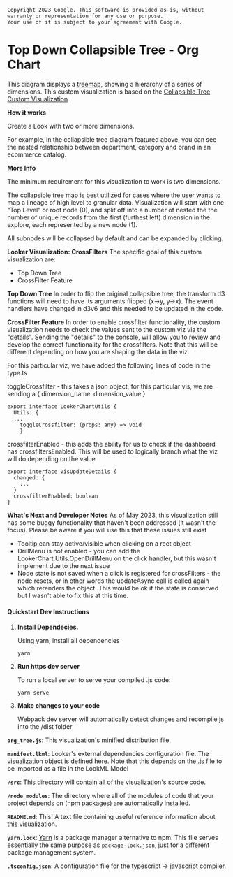 ```
Copyright 2023 Google. This software is provided as-is, without warranty or representation for any use or purpose. 
Your use of it is subject to your agreement with Google.  
```
# Top Down Collapsible Tree - Org Chart

This diagram displays a [treemap](https://en.wikipedia.org/wiki/Tree_structure), showing a hierarchy of a series of dimensions. This custom visualization is based on the [Collapsible Tree Custom Visualization](https://github.com/looker-open-source/custom_visualizations_v2/tree/master/src/examples/collapsible_tree)

**How it works**

Create a Look with two or more dimensions.

For example, in the collapsible tree diagram featured above, you can see the nested relationship between department, category and brand in an ecommerce catalog.

**More Info**

The minimum requirement for this visualization to work is two dimensions.

The collapsible tree map is best utilized for cases where the user wants to map a lineage of high level to granular data. Visualization will start with one “Top Level” or root node (0), and split off into a number of nested the the number of unique records from the first (furthest left) dimension in the explore, each represented by a new node (1).

All subnodes will be collapsed by default and can be expanded by clicking.

**Looker Visualization: CrossFilters**
The specific goal of this custom visualization are:
<ul>
    <li> Top Down Tree </li>
    <li> CrossFilter Feature </li>
</ul>

**Top Down Tree**
In order to flip the original collapsible tree, the transform d3 functions will need to have its arguments flipped (x->y, y->x). The event handlers have changed in d3v6 and this needed to be updated in the code.

**CrossFilter Feature**
In order to enable crossfilter functionality, the custom visualization needs to check the values sent to the custom viz via the "details". Sending the "details" to the console, will allow you to review and develop the correct functionality for the crossfilters. Note that this will be different depending on how you are shaping the data in the viz.

For this particular viz, we have added the following lines of code in the type.ts

toggleCrossfilter - this takes a json object, for this particular vis, we are sending a { dimension_name: dimension_value }
``` 
export interface LookerChartUtils {
  Utils: {
  ...
    toggleCrossfilter: (props: any) => void
    }
```

crossfilterEnabled - this adds the ability for us to check if the dashboard has crossfiltersEnabled. This will be used to logically branch what the viz will do depending on the value
```
export interface VisUpdateDetails {
  changed: {
    ...
  }
  crossfilterEnabled: boolean
}
```

**What's Next and Developer Notes**
As of May 2023, this visualization still has some buggy functionality that haven't been addressed (it wasn't the focus). Please be aware if you will use this that these issues still exist
* Tooltip can stay active/visible when clicking on a rect object
* DrillMenu is not enabled - you can add the LookerChart.Utils.OpenDrillMenu on the click handler, but this wasn't implement due to the next issue
* Node state is not saved when a click is registered for crossFilters - the node resets, or in other words the updateAsync call is called again which rerenders the object. This would be ok if the state is conserved but I wasn't able to fix this at this time.

#### Quickstart Dev Instructions

1.  **Install Dependecies.**

    Using yarn, install all dependencies

    ```
    yarn
    ```

2.  **Run https dev server**

    To run a local server to serve your compiled .js code:

    ```
    yarn serve
    ```

3.  **Make changes to your code**

    Webpack dev server will automatically detect changes and recompile js into the /dist folder

**`org_tree.js`**: This visualization's minified distribution file.

**`manifest.lkml`**: Looker's external dependencies configuration file. The visualization object is defined here. Note that this depends on the .js file to be imported as a file in the LookML Model

**`/src`**: This directory will contain all of the visualization's source code.

**`/node_modules`**: The directory where all of the modules of code that your project depends on (npm packages) are automatically installed.

**`README.md`**: This! A text file containing useful reference information about this visualization.

**`yarn.lock`**: [Yarn](https://yarnpkg.com/) is a package manager alternative to npm. This file serves essentially the same purpose as `package-lock.json`, just for a different package management system.

**`.tsconfig.json`**: A configuration file for the typescript -> javascript compiler.
